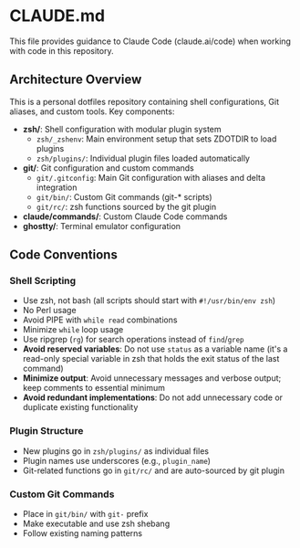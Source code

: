 # CLAUDE.md

This file provides guidance to Claude Code (claude.ai/code) when working with code in this repository.

## Architecture Overview

This is a personal dotfiles repository containing shell configurations, Git aliases, and custom tools. Key components:

- **zsh/**: Shell configuration with modular plugin system
  - `zsh/_zshenv`: Main environment setup that sets ZDOTDIR to load plugins
  - `zsh/plugins/`: Individual plugin files loaded automatically
- **git/**: Git configuration and custom commands
  - `git/.gitconfig`: Main Git configuration with aliases and delta integration
  - `git/bin/`: Custom Git commands (git-* scripts)
  - `git/rc/`: zsh functions sourced by the git plugin
- **claude/commands/**: Custom Claude Code commands
- **ghostty/**: Terminal emulator configuration

## Code Conventions

### Shell Scripting
- Use zsh, not bash (all scripts should start with `#!/usr/bin/env zsh`)
- No Perl usage
- Avoid PIPE with `while read` combinations
- Minimize `while` loop usage
- Use ripgrep (`rg`) for search operations instead of `find`/`grep`
- **Avoid reserved variables**: Do not use `status` as a variable name (it's a read-only special variable in zsh that holds the exit status of the last command)
- **Minimize output**: Avoid unnecessary messages and verbose output; keep comments to essential minimum
- **Avoid redundant implementations**: Do not add unnecessary code or duplicate existing functionality

### Plugin Structure
- New plugins go in `zsh/plugins/` as individual files
- Plugin names use underscores (e.g., `plugin_name`)
- Git-related functions go in `git/rc/` and are auto-sourced by git plugin

### Custom Git Commands
- Place in `git/bin/` with `git-` prefix
- Make executable and use zsh shebang
- Follow existing naming patterns
